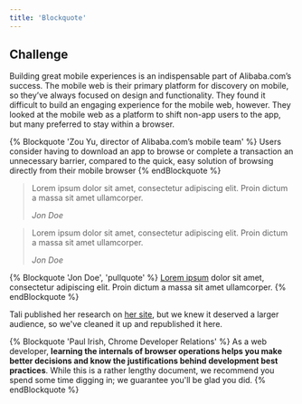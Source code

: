 ```yaml
---
title: 'Blockquote'
---
```

## Challenge

Building great mobile experiences is an indispensable part of Alibaba.com’s
success. The mobile web is their primary platform for discovery on mobile, so
they’ve always focused on design and functionality. They found it difficult
to build an engaging experience for the mobile web, however. They looked at
the mobile web as a platform to shift non-app users to the app, but many
preferred to stay within a browser.

{% Blockquote 'Zou Yu, director of Alibaba.com’s mobile team' %}
Users consider having to download an app to browse or complete a
transaction an unnecessary barrier, compared to the quick, easy solution
of browsing directly from their mobile browser
{% endBlockquote %}


<blockquote>
  <p>
    Lorem ipsum dolor sit amet, consectetur adipiscing elit.
    Proin dictum a massa sit amet ullamcorper.
  </p>
  <cite>
    Jon Doe
  </cite>
</blockquote>

<blockquote data-type="pullquote">
  <p>Lorem ipsum dolor sit amet, consectetur adipiscing elit.
    Proin dictum a massa sit amet ullamcorper.</p>
  <cite>Jon Doe</cite>
</blockquote>

{% Blockquote 'Jon Doe', 'pullquote' %}
[Lorem ipsum](#) dolor sit amet, consectetur adipiscing elit. Proin dictum
a massa sit amet ullamcorper.
{% endBlockquote %}

Tali published her research on [her site](http://taligarsiel.com/), but we knew it deserved a larger audience, so we've cleaned it up and republished it here.

{% Blockquote 'Paul Irish, Chrome Developer Relations' %}
As a web developer, **learning the internals of browser operations helps you make better decisions and know the justifications behind development best practices**. While this is a rather lengthy document, we recommend you spend some time digging in; we guarantee you'll be glad you did.
{% endBlockquote %}
